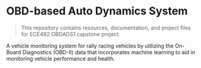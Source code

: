 # OBD-based Auto Dynamics System
> This repository contains resources, documentation, and project files for ECE492 OBDADS1 capstone project.

A vehicle monitoring system for rally racing vehicles by utilizing the
On-Board Diagnostics (OBD-II) data that incorporates machine learning to
aid in monitoring vehicle performance and health.
